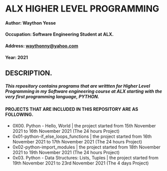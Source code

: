 # ALX HIGHER LEVEL PROGRAMMING

#### Author: Waython Yesse
#### Occupation: Software Engineering Student at ALX.
#### Address: waythonny@yahoo.com
#### Year: 2021

## DESCRIPTION.
##### This repository contains programs  that are writtten for Higher Level  Programming in my Software engineering course at ALX starting with the very first programming language, PYTHON.

#### PROJECTS THAT ARE INCLUDED IN THIS REPOSITORY ARE AS FOLLOWING.

* 0X00. Python - Hello, World | the project started from 15th November 2021 to 16th November 2021 (The 24 hours Project)
* 0x01-python-if_else_loops_functions | the project started from 16th November 2021 to 17th November 2021 (The 24 hours Project)
* 0x02-python-import_modules | the project started from 18th November 2021 to 19th November 2021 (The 24 hours Project)
* 0x03. Python - Data Structures: Lists, Tuples | the project started from 19th November 2021 to 23rd November 2021 (The 4 days Project)
